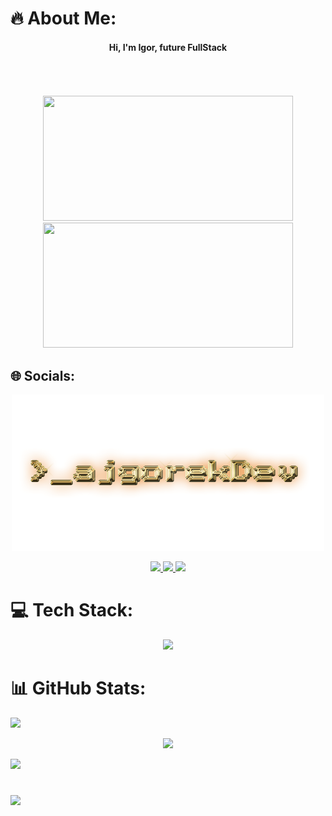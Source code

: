 # 🔥 About Me:
<div id="header" align="center">
<h4> Hi, I'm Igor, future FullStack </h4>
</div>
<br>
<br>
<br>
<div id="header" align="center">
  <img src="https://media.giphy.com/media/ZY3W96Mvat8EFTCclA/giphy.gif" width="400" height="200"/>
  <img src="https://media.giphy.com/media/ZDTbix65Me1YDNLDF3/giphy.gif" width="400" height="200"/>
</div>

## 🌐 Socials:
<div id="socials" align="center">

  ![LOGO!](ajgorekDev.png)
  
  <a href="https://instagram.com/">
    <img src="https://skillicons.dev/icons?i=instagram" />
  </a>
  
  <a href="https://linkedin.com/in/">
    <img src="https://skillicons.dev/icons?i=linkedin" />
  </a>
    <a href="https://discord.com/">
    <img src="https://skillicons.dev/icons?i=discord" />
  </a> 
  
</div>

# 💻 Tech Stack:
<div id="techStack" align="center">
    <img src="https://skillicons.dev/icons?i=html,css,sass,js,vite,wordpress,github,git,mysql,linux,vscode," />
</div>

# 📊 GitHub Stats:
![](https://github-readme-stats.vercel.app/api?username=Ajgorek04&theme=highcontrast&hide_border=false&include_all_commits=false&count_private=false)

<div align="center">
  
  ![](https://github-readme-streak-stats.herokuapp.com/?user=Ajgorek04&theme=highcontrast&hide_border=false)

</div>

![](https://github-readme-stats.vercel.app/api/top-langs/?username=Ajgorek04&theme=highcontrast&hide_border=false&include_all_commits=false&count_private=false&layout=compact)

#
[![](https://visitcount.itsvg.in/api?id=Ajgorek04&icon=5&color=8)](https://visitcount.itsvg.in)
